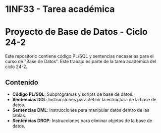# 1INF33 - Tarea académica
# Proyecto de Base de Datos - Ciclo 24-2

Este repositorio contiene código PL/SQL y sentencias necesarias para el curso de "Base de Datos". Este trabajo es parte de la tarea académica del ciclo 24-2.

## Contenido

- **Código PL/SQL**: Subprogramas y scripts de base de datos.
- **Sentencias DDL**: Instrucciones para definir la estructura de la base de datos.
- **Sentencias DML**: Instrucciones para manipular datos dentro de las tablas.
- **Sentencias DROP**: Instrucciones para eliminar objetos de la base de datos.

